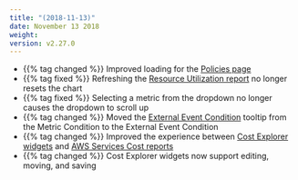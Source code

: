 ```yaml
---
title: "(2018-11-13)"
date: November 13 2018
weight:
version: v2.27.0
---
```


- {{% tag changed %}} Improved loading for the [Policies page](https://docs.metricly.com/alerts-notifications/policies/)
- {{% tag fixed %}} Refreshing the [Resource Utilization report](https://docs.metricly.com/reports/reports-resource-utilization/) no longer resets the chart
- {{% tag fixed %}} Selecting a metric from the dropdown no longer causes the dropdown to scroll up
- {{% tag changed %}} Moved the [External Event Condition](https://docs.metricly.com/alerts-notifications/policies/create-external-event-conditions/) tooltip from the Metric Condition to the External Event Condition
- {{% tag changed %}} Improved the experience between [Cost Explorer widgets](https://docs.metricly.com/data-visualization/dashboards/widgets/cost-explorer-widget/) and [AWS Services Cost reports](https://docs.metricly.com/reports/reports-aws-services-cost/)
- {{% tag changed %}} Cost Explorer widgets now support editing, moving, and saving
